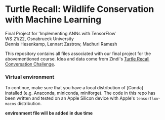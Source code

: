 # Turtle Recall: Wildlife Conservation with Machine Learning
Final Project for 'Implementing ANNs with TensorFlow'  
WS 21/22, Osnabrueck University  
Dennis Hesenkamp, Lennart Zastrow, Madhuri Ramesh  

This repository contains all files associated with our final project for the abovementioned course. Idea and data come from Zindi's [Turtle Recall Conversation Challenge](https://zindi.africa/competitions/turtle-recall-conservation-challenge/data).

### Virtual environment

To continue, make sure that you have a local distribution of [Conda] installed (e.g. Anaconda, miniconda, miniforge). The code in this repo has been written and tested on an Apple Silicon device with Apple's `tensorflow-macos` distribution.

__environment file will be added in due time__